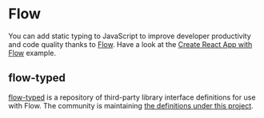 # Flow

You can add static typing to JavaScript to improve developer productivity and code quality thanks to [Flow](https://github.com/facebook/flow).
Have a look at the [Create React App with Flow](https://github.com/6thquake/react-material/tree/develop/examples/create-react-app-with-flow) example.

## flow-typed

[flow-typed](https://github.com/flowtype/flow-typed) is a repository of third-party library interface definitions for use with Flow.
The community is maintaining [the definitions under this project](https://github.com/flowtype/flow-typed/tree/master/definitions/npm/material-ui_v1.x.x).
